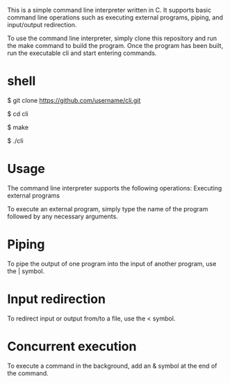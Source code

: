 This is a simple command line interpreter written in C. It supports basic command line operations such as executing external programs, piping, and input/output redirection.

To use the command line interpreter, simply clone this repository and run the make command to build the program. Once the program has been built, run the executable cli and start entering commands.

# shell

$ git clone https://github.com/username/cli.git

$ cd cli

$ make

$ ./cli

# Usage

The command line interpreter supports the following operations:
Executing external programs

To execute an external program, simply type the name of the program followed by any necessary arguments.

# Piping

To pipe the output of one program into the input of another program, use the | symbol. 

# Input redirection

To redirect input or output from/to a file, use the < symbol.

# Concurrent execution

To execute a command in the background, add an & symbol at the end of the command.
